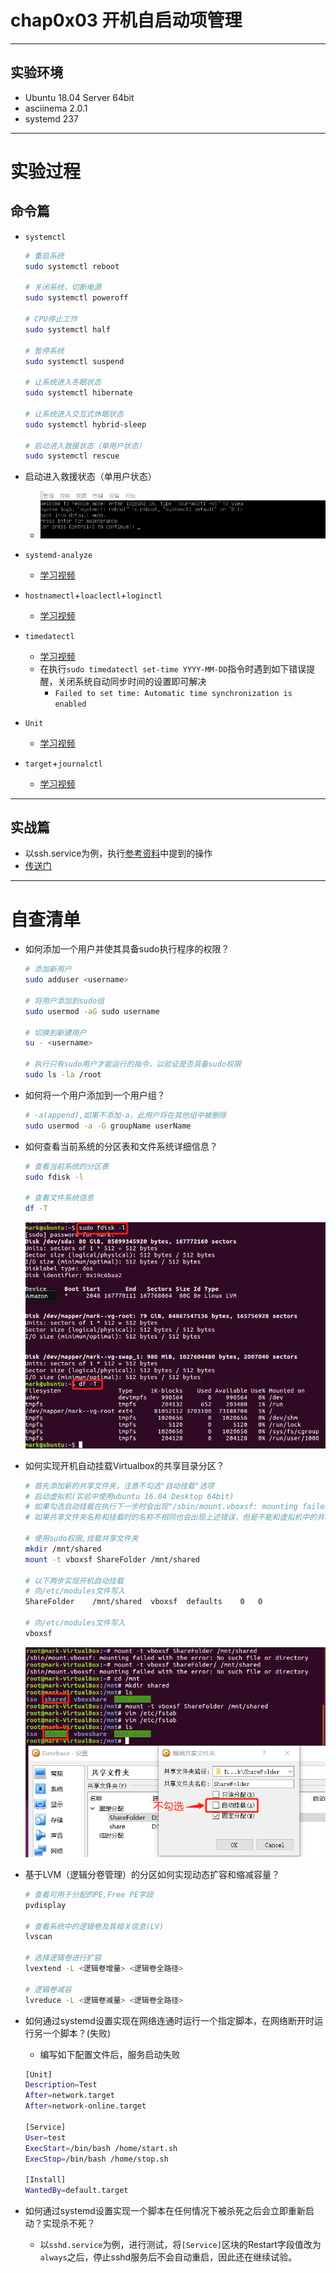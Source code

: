 # chap0x03 开机自启动项管理

----------

## 实验环境
* Ubuntu 18.04 Server 64bit
* asciinema 2.0.1
* systemd 237
---
# 实验过程

## 命令篇
* `systemctl`

	```bash
	# 重启系统
	sudo systemctl reboot
	
	# 关闭系统，切断电源
	sudo systemctl poweroff
	
	# CPU停止工作
	sudo systemctl half
	
	# 暂停系统
	sudo systemctl suspend
	
	# 让系统进入冬眠状态
	sudo systemctl hibernate
	
	# 让系统进入交互式休眠状态
	sudo systemctl hybrid-sleep
	
	# 启动进入救援状态（单用户状态）
	sudo systemctl rescue
	```
* 启动进入救援状态（单用户状态）
	* ![](images/systemctl_rescue.png)
* `systemd-analyze`
	* [学习视频](https://asciinema.org/a/TUC2G2Gzbg52Q1FBzG0ZcKtSv)
* `hostnamectl`+`loaclectl`+`loginctl`
	* [学习视频](https://asciinema.org/a/WC1zE0xcMTTuoFZRB4VORjUsS)
* `timedatectl`
	* [学习视频](https://asciinema.org/a/R2lKVmyI9PUWv0bMHCTQQwVk6)
	* 在执行`sudo timedatectl set-time YYYY-MM-DD`指令时遇到如下错误提醒，关闭系统自动同步时间的设置即可解决
		* `Failed to set time: Automatic time synchronization is enabled`
* `Unit`
	* [学习视频](https://asciinema.org/a/egiA8ew0vEtN0122FP4vm9JzE)
* `target`+`journalctl`
	* [学习视频](https://asciinema.org/a/ckg8oEOrTvrhI5SCCYnRtvHr9)
---
## 实战篇
* 以ssh.service为例，执行[参考资料](http://www.ruanyifeng.com/blog/2016/03/systemd-tutorial-part-two.html)中提到的操作
* [传送门](https://asciinema.org/a/5ReqzAAFfKISgJaGISqsRQfgE)
---
# 自查清单
* 如何添加一个用户并使其具备sudo执行程序的权限？

	```bash
	# 添加新用户
	sudo adduser <username>
	
	# 将用户添加到sudo组
	sudo usermod -aG sudo username
	
	# 切换到新建用户
	su - <username>
	
	# 执行只有sudo用户才能运行的指令，以验证是否具备sudo权限
	sudo ls -la /root
	```
* 如何将一个用户添加到一个用户组？

	```bash
	# -a(append),如果不添加-a，此用户将在其他组中被删除
	sudo usermod -a -G groupName userName
	```
* 如何查看当前系统的分区表和文件系统详细信息？
	
	```bash
	# 查看当前系统的分区表
	sudo fdisk -l
	
	# 查看文件系统信息
	df -T
	```
	![](images/fdisk_df.png)

* 如何实现开机自动挂载Virtualbox的共享目录分区？

	```bash
	# 首先添加新的共享文件夹，注意不勾选"自动挂载"选项
	# 启动虚拟机(实验中使用ubuntu 16.04 Desktop 64bit)
	# 如果勾选自动挂载在执行下一步时会出现"/sbin/mount.vboxsf: mounting failed with the error: Protocol error"错误提示
	# 如果共享文件夹名称和挂载时的名称不相同也会出现上述错误，但是不能和虚拟机中的共享文件夹名称相同
	
	# 使用sudo权限,挂载共享文件夹
	mkdir /mnt/shared
	mount -t vboxsf ShareFolder /mnt/shared
	
	# 以下两步实现开机自动挂载
	# 向/etc/modules文件写入
	ShareFolder    /mnt/shared  vboxsf  defaults    0   0
	
	# 向/etc/modules文件写入
	vboxsf
	```
	![](images/ShareFolder.png)

* 基于LVM（逻辑分卷管理）的分区如何实现动态扩容和缩减容量？

	```bash
	# 查看可用于分配的PE,Free PE字段
	pvdisplay
	
	# 查看系统中的逻辑卷及其相关信息(LV)
	lvscan
	
	# 选择逻辑卷进行扩容
	lvextend -L <逻辑卷增量> <逻辑卷全路径>
	
	# 逻辑卷减容
	lvreduce -L <逻辑卷减量> <逻辑卷全路径>
	```
* 如何通过systemd设置实现在网络连通时运行一个指定脚本，在网络断开时运行另一个脚本？(失败)
	* 编写如下配置文件后，服务启动失败

	```bash
	[Unit]
	Description=Test
	After=network.target
	After=network-online.target
	
	[Service]
	User=test
	ExecStart=/bin/bash /home/start.sh
	ExecStop=/bin/bash /home/stop.sh
	
	[Install]
	WantedBy=default.target
	```
* 如何通过systemd设置实现一个脚本在任何情况下被杀死之后会立即重新启动？实现杀不死？
	* 以`sshd.service`为例，进行测试，将`[Service]`区块的Restart字段值改为`always`之后，停止sshd服务后不会自动重启，因此还在继续试验。